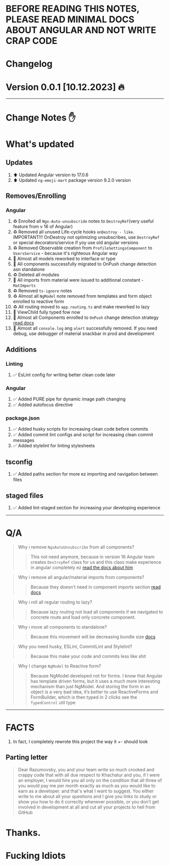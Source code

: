 # BEFORE READING THIS NOTES, PLEASE READ MINIMAL DOCS ABOUT ANGULAR AND NOT WRITE CRAP CODE

# Changelog

# Version 0.0.1 [10.12.2023] 🔥

---

# Change Notes ✋

# What's updated

## Updates

1. ⬆️ Updated Angular version to 17.0.6
2. ⬆️ Updated `ng-emoji-mart` package version 9.2.0 version

## Removes/Enrolling

### Angular

1.  ♻️ Enrolled all `Ngx-Auto-unsubscride` notes to `DestroyRef`(very useful feature from v 16 of Angular)
2.  ♻️ Removed all unused Life-cycle hooks `onDestroy - like`. IMPORTANT!!! OnDestroy not optimizing unsubscribes, use `DestroyRef` or special decorators/service if yoy use old angular versions
3.  ♻️ Removed Observable creation from `ProfileSettingsComponent` to `UsersService` - because it's righteous Angular way
4.  📝 Almost all models reworked to interface or type
5.  📝 All components successfully migrated to OnPush change detection asn standalone
6.  ♻️ Deleted all modules
7.  📝 All imports from material were issued to additional constant - `MatImports`
8.  ♻️ Removed `ts-ignore` notes
9.  ♻️ Almost all `NgModel` note removed from templates and form object enrolled to reactive form
10. ♻️ All routing moved to `app.routing.ts` and make reworked to lazy
11. 📝 ViewChild fully typed fow now
12. 📝 Almost all Components enrolled to `OnPush` change detection strategy [read docs](https://angular.io/api/core/ChangeDetectionStrategy)
13. 📝 Almost all `console.log` ang `alert` successfully removed. If you need debug, use debugger of material snackbar in prod and development

## Additions

### Linting

1.  ✅ EsLint config for writing better clean code later

### Angular

1.  ✅ Added PURE pipe for dynamic image path changing
2.  ✅ Added autofocus directive

### package.json

1.  ✅ Added husky scripts for increasing clean code before commits
2.  ✅ Added commit lint configs and script for increasing clean commit messages
3.  ✅ Added stylelint for linting stylesheets

## tsconfig

1.  ✅ Added paths section for more ez importing and navigation between files

## staged files

1. ✅ Added lint-staged section for increasing your developing experience

---

# Q/A

> Why i remove `NgxAutoUnsubscribe` from all components?
>
> > This not need anymore, because in version 16 Angular team creates `DestroyRef` class for us and this class make experience in angular completely ez [read the docs about him](https://angular.io/api/core/DestroyRef)

> Why i remove all angular/material imports from components?
>
> > Because they doesn't need in component imports section [read docs](https://angular.io/api/router/Route#loadChildren)

> Why i roll all regular routing to lazy?
>
> > Because lazy routing not load all components if we navigated to concrete route and load only concrete component.

> Why i move all components to standalone?
>
> > Because this movement will be decreasing bundle size [docs](https://angular.io/api/core/Component)

> Why you need husky, ESLint, CommitLint and Stylelint?
>
> > Because this make your code and commits less like shit

> Why I change `NgModel` to Reactive form?
>
> > Because NgModel developed not for forms. I know that Angular has template driven forms, but it uses a much more interesting mechanism than just NgModel. And storing the form in an object is a very bad idea, it’s better to use ReactiveForms and FormBuilder, which is then typed in 2 clicks see the `TypedControl` util type

---

# FACTS

1.  In fact, I completely rewrote this project the way it +- should look

## Parting letter

> Dear Razumovsky, you and your team write so much crooked and crappy code that with all due respect to Khachatur and you, if I were an employer, I would hire you all only on the condition that all three of you would pay me per month exactly as much as you would like to earn as a developer. and that's what I want to suggest. You either write to me about all your questions and I give you links to study or show you how to do it correctly whenever possible, or you don’t get involved in development at all and cut all your projects to hell from GitHub

# Thanks.

# Fucking Idiots
